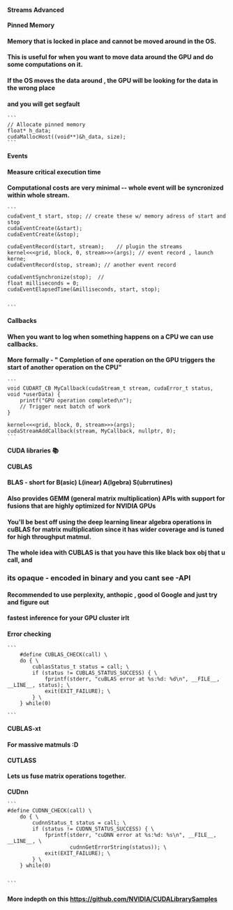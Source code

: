 
#### Streams Advanced


**Pinned Memory**

#### Memory that is locked in place and cannot be moved around in the OS. 

#### This is useful for when you want to move data around the GPU and do some computations on it.

#### If the OS moves the data around , the GPU will be looking for the data in the wrong place
#### and you will get segfault



````
```
// Allocate pinned memory
float* h_data;
cudaMallocHost((void**)&h_data, size);
```
````



**Events**

#### Measure critical execution time 
#### Computational costs are very minimal -- whole event will be syncronized within whole stream.



````
```
cudaEvent_t start, stop; // create these w/ memory adress of start and stop
cudaEventCreate(&start);
cudaEventCreate(&stop);

cudaEventRecord(start, stream);    // plugin the streams
kernel<<<grid, block, 0, stream>>>(args); // event record , launch kerne;
cudaEventRecord(stop, stream); // another event record

cudaEventSynchronize(stop);  //
float milliseconds = 0;
cudaEventElapsedTime(&milliseconds, start, stop);


```
````




**Callbacks**

#### When you want to log when something happens on a CPU we can use callbacks. 
#### More formally - " Completion of one operation on the GPU triggers the start of another operation on the CPU"

````
```
void CUDART_CB MyCallback(cudaStream_t stream, cudaError_t status, void *userData) {
    printf("GPU operation completed\n");
    // Trigger next batch of work
}

kernel<<<grid, block, 0, stream>>>(args);
cudaStreamAddCallback(stream, MyCallback, nullptr, 0);
```
````




**CUDA libraries 📚**




**CUBLAS**

#### BLAS - short for B(asic) L(inear) A(lgebra) S(ubrrutines)

#### Also provides GEMM (general matrix multiplication) APIs with support for fusions that are highly optimized for NVIDIA GPUs

#### You'll be best off using the deep learning linear algebra operations in cuBLAS for matrix multiplication since it has wider coverage and is tuned for high throughput matmul.


#### The whole idea with CUBLAS is that you have this like black box obj that u call, and
### its opaque - encoded in binary and you cant see -API

#### Recommended to use perplexity, anthopic , good ol Google and just try and figure out
#### fastest inference for your GPU cluster irlt


#### Error checking 



````
```
    #define CUBLAS_CHECK(call) \
    do { \
        cublasStatus_t status = call; \
        if (status != CUBLAS_STATUS_SUCCESS) { \
            fprintf(stderr, "cuBLAS error at %s:%d: %d\n", __FILE__, __LINE__, status); \
            exit(EXIT_FAILURE); \
        } \
    } while(0)

```
````

**CUBLAS-xt**

#### For massive matmuls :D


**CUTLASS**

#### Lets us fuse matrix operations together.





**CUDnn**

````
```
#define CUDNN_CHECK(call) \
    do { \
        cudnnStatus_t status = call; \
        if (status != CUDNN_STATUS_SUCCESS) { \
            fprintf(stderr, "cuDNN error at %s:%d: %s\n", __FILE__, __LINE__, \
                    cudnnGetErrorString(status)); \
            exit(EXIT_FAILURE); \
        } \
    } while(0)


```

````


#### More indepth on this https://github.com/NVIDIA/CUDALibrarySamples



